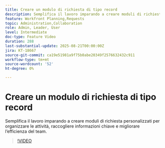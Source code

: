 ```yaml
---
title: Creare un modulo di richiesta di tipo record
description: Semplifica il lavoro imparando a creare moduli di richiesta personalizzati per organizzare le attività, raccogliere informazioni chiave e migliorare l’efficienza del team.
feature: Workfront Planning,Requests
topic: Administration,Collaboration
role: Admin, Leader, User
level: Intermediate
doc-type: Feature Video
duration: 288
last-substantial-update: 2025-08-21T00:00:00Z
jira: KT-18667
source-git-commit: ca19e51981a9f75b0abe20349f2576632432c911
workflow-type: tm+mt
source-wordcount: '52'
ht-degree: 0%

---
```



# Creare un modulo di richiesta di tipo record

Semplifica il lavoro imparando a creare moduli di richiesta personalizzati per organizzare le attività, raccogliere informazioni chiave e migliorare l’efficienza del team.

>[!VIDEO](https://video.tv.adobe.com/v/3471089/?learn=on&enablevpops&captions=ita)
